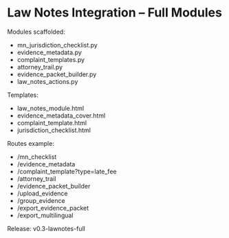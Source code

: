 # Law Notes Integration – Full Modules

Modules scaffolded:
- mn_jurisdiction_checklist.py
- evidence_metadata.py
- complaint_templates.py
- attorney_trail.py
- evidence_packet_builder.py
- law_notes_actions.py

Templates:
- law_notes_module.html
- evidence_metadata_cover.html
- complaint_template.html
- jurisdiction_checklist.html

Routes example:
- /mn_checklist
- /evidence_metadata
- /complaint_template?type=late_fee
- /attorney_trail
- /evidence_packet_builder
- /upload_evidence
- /group_evidence
- /export_evidence_packet
- /export_multilingual

Release: v0.3-lawnotes-full
